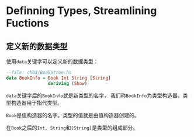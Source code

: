 # Definning Types, Streamlining Fuctions

## 定义新的数据类型

使用`data`关键字可以定义新的数据类型：

```hs
--file: ch03/BookStroe.hs
data BookInfo = Book Int String [String]
                deriving (Show)
```

`data`关键字后的`BookInfo`就是新类型的名字， 我们称`BookInfo`为类型构造器。类型构造器用于指代类型。

`Book`是值构造器的名字。类型的值就是由值构造器创建的。

在`Book`之后的`Int, String`和`[String]`是类型的组成部分。

